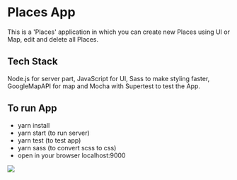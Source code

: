# Places App
This is a 'Places' application in which you can create new Places using UI or Map, edit and delete all Places.

## Tech Stack
Node.js for server part, JavaScript for UI, Sass to make styling faster, GoogleMapAPI for map and Mocha with Supertest to test the App.

## To run App
- yarn install
- yarn start (to run server)
- yarn test (to test app)
- yarn sass (to convert scss to css)
- open in your browser localhost:9000


![](placesDemo.gif)